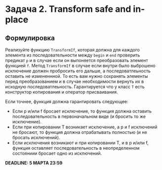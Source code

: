 # Задача 2. Transform safe and in-place
## Формулировка
Реализуйте функцию `TransformIf`, которая должна для каждого элемента из последовательности между `begin` и `end` проверить предикат `p` и в случае если он выпоняется преобразовать элемент функцией `f`. Метод `TransformIf` в случае если внутри было выброшено исключение должен пробросить его дальше, а последоватлеьность оставить не измененнной. То есть вам нужно сохранять элементы перед преобразованием и в случае необходимости вернуть их в исходную последоватлеьность. Гарантируется что у класс `T` есть конструктор копирования и оператор присваивания. 

Если точнее, функция должна гарантировать следующее:
* Если p и/или f бросает исключение, то функция должна оставить последовательность в первоначальном виде (и бросить то же исключение).
* Если при копировании T возникает исключение, а p и f исключений не бросают, то функция должна отрабатывать полностью
(и не бросать исключений).
* Если исключения возникают и при копировании T, и в p и/или f, функция оставляет последовательность в неопределенном состояниии бросает одно из исключений.

**DEADLINE: 5 МАРТА 23:59**
